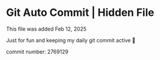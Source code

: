 # Git Auto Commit | Hidden File

This file was added Feb 12, 2025

Just for fun and keeping my daily git commit active 🤪

commit number: 2769129
